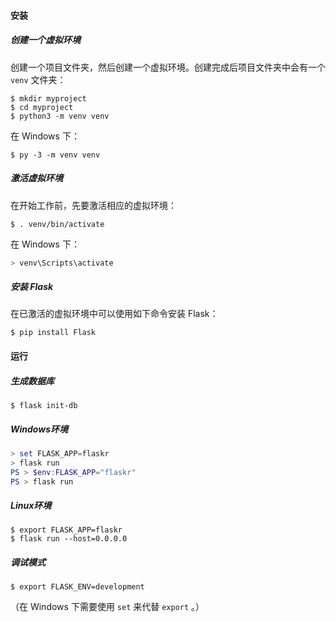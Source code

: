 #### 安装

##### **创建一个虚拟环境**

创建一个项目文件夹，然后创建一个虚拟环境。创建完成后项目文件夹中会有一个 `venv` 文件夹：

```shell
$ mkdir myproject
$ cd myproject
$ python3 -m venv venv
```

在 Windows 下：

```shell
$ py -3 -m venv venv
```

##### **激活虚拟环境**

在开始工作前，先要激活相应的虚拟环境：

```shell
$ . venv/bin/activate
```

在 Windows 下：

```powershell
> venv\Scripts\activate
```

##### **安装 Flask**

在已激活的虚拟环境中可以使用如下命令安装 Flask：

```shell
$ pip install Flask
```

#### 运行

##### 生成数据库

```shell
$ flask init-db
```

##### **Windows环境**

```powershell
> set FLASK_APP=flaskr
> flask run
PS > $env:FLASK_APP="flaskr"
PS > flask run
```

##### **Linux环境**

```shell
$ export FLASK_APP=flaskr
$ flask run --host=0.0.0.0
```

##### 调试模式

```shell
$ export FLASK_ENV=development
```

（在 Windows 下需要使用 `set` 来代替 `export` 。）